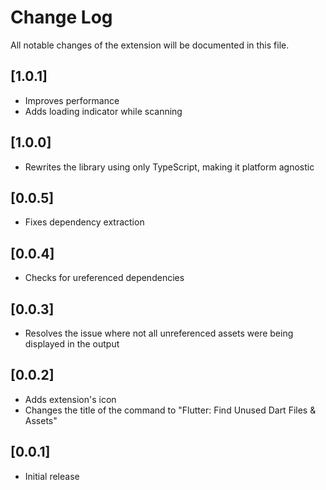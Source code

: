 # Change Log

All notable changes of the extension will be documented in this file.

## [1.0.1]

- Improves performance
- Adds loading indicator while scanning

## [1.0.0]

- Rewrites the library using only TypeScript, making it platform agnostic

## [0.0.5]

- Fixes dependency extraction

## [0.0.4]

- Checks for ureferenced dependencies

## [0.0.3]

- Resolves the issue where not all unreferenced assets were being displayed in the output

## [0.0.2]

- Adds extension's icon
- Changes the title of the command to "Flutter: Find Unused Dart Files & Assets"

## [0.0.1]

- Initial release
